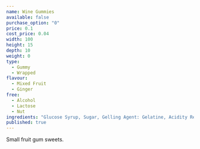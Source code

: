 ```yaml
---
name: Wine Gummies
available: false
purchase_option: "0"
price: 0.1
cost_price: 0.04
width: 100
height: 15
depth: 10
weight: 0
type: 
  - Gummy
  - Wrapped
flavour: 
  - Mixed Fruit
  - Ginger
free: 
  - Alcohol
  - Lactose
  - Nut
ingredients: "Glucose Syrup, Sugar, Gelling Agent: Gelatine, Acidity Regulator: Citric Acid, Flavourings, Glazing Agents: Vegetable Oil, Carnaubawax, Colours: Anthocyanin, Carmine, Copper, Chlorophyllin, Lutein, Paprika"
published: true
---
```

Small fruit gum sweets.